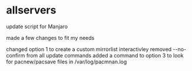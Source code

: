 # allservers
update script for Manjaro

made a few changes to fit my needs

changed option 1 to create a custom mirrorlist interactivley
removed --no-confirm from all update commands
added a command to option 3 to look for pacnew/pacsave files in
   /var/log/pacmnan.log

